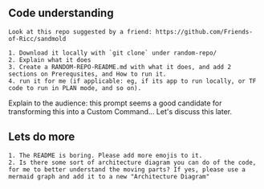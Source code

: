 
## Code understanding

```
Look at this repo suggested by a friend: https://github.com/Friends-of-Ricc/sandmold

1. Download it locally with `git clone` under random-repo/
2. Explain what it does
3. Create a RANDOM-REPO-README.md with what it does, and add 2 sections on Prerequsites, and How to run it.
4. run it for me (if applicable: eg, if its app to run locally, or TF code to run in PLAN mode, and so on).
```

Explain to the audience: this prompt seems a good candidate for transforming this into a Custom Command...
Let's discuss this later.

## Lets do more

```
1. The README is boring. Please add more emojis to it.
2. Is there some sort of architecture diagram you can do of the code, for me to better understand the moving parts? If yes, please use a mermaid graph and add it to a new "Architecture Diagram"
```
